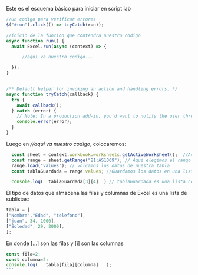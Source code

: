 
Este es el esquema básico para iniciar en script lab
```javascript
//Un codigo para verificar errores
$("#run").click(() => tryCatch(run));

//inicio de la funcion que contendra nuestro codigo
async function run() {
  await Excel.run(async (context) => {

      //aqui va nuestro codigo...

  });
}


/** Default helper for invoking an action and handling errors. */
async function tryCatch(callback) {
  try {
    await callback();
  } catch (error) {
    // Note: In a production add-in, you'd want to notify the user through your add-in's UI.
    console.error(error);
  }
}
```
Luego en *//aqui va nuestro codigo*,  colocaremos:

```javascript
  const sheet = context.workbook.worksheets.getActiveWorksheet();  //Activa la hoja que queremos utilizar en excel
  const range = sheet.getRange("B1:AS1069"); // Aqui elegimos el rango de tabla que queremos capturar en nuestro codigo
  range.load("values"); // volcamos los datos de nuestra tabla
  const tablaGuardada = range.values; //Guardamos los datos en una lista de sublistas

  console.log(  tablaGuardada[3][4]  ) // tablaGuardada es una lista con sublistas, una estructura de datos normal.
```
 
El tipo de datos que almacena las filas y columnas de Excel es una lista de sublistas:
```javascript
tabla = [
["Nombre","Edad", "telefono"],
["juan", 34, 1000],
["Soledad", 29, 2000],
];
```
En donde [...] son las filas y [i] son las columnas

````javascript
const fila=2;
const columna=2;
console.log(   tabla[fila][columna]   );
```
